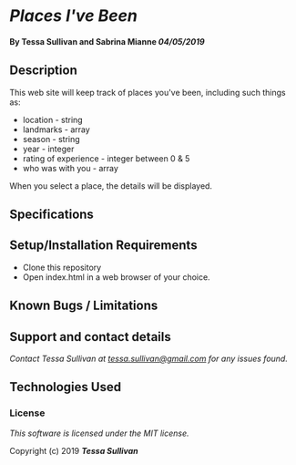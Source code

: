 # _Places I've Been_

#### By **Tessa Sullivan and Sabrina Mianne** _04/05/2019_

## Description
  This web site will keep track of places you've been, including such things as:
  - location - string
  - landmarks - array
  - season - string
  - year - integer
  - rating of experience - integer between 0 & 5
  - who was with you - array

When you select a place, the details will be displayed.

## Specifications


## Setup/Installation Requirements

* Clone this repository
* Open index.html in a web browser of your choice.

## Known Bugs / Limitations



## Support and contact details

_Contact Tessa Sullivan at tessa.sullivan@gmail.com for any issues found._

## Technologies Used



### License

*This software is licensed under the MIT license.*

Copyright (c) 2019 **_Tessa Sullivan_**
